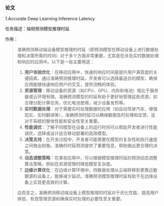 ### 论文

1.Accurate Deep Learning Inference Latency

任务描述：端侧预测模型推理时延

作用：

> 准确预测移动端设备模型推理的时延（即预测模型在移动设备上进行数据处理和决策所需的时间）对于多个方面非常重要，尤其是在涉及实时数据处理和响应的应用中。以下是一些主要用途：
>
> 1. **用户体验优化**：在移动应用中，快速的响应时间是提升用户满意度的关键因素。通过准确预测推理时延，开发者可以选择最适合的模型，确保应用能够快速响应用户的交互，提供流畅的体验。
> 2. **资源管理**：移动设备的资源（如CPU、GPU、内存和电池）相比于服务器或云环境有限。准确预测模型的时延有助于更好地管理这些资源，如合理分配计算任务，优化电池使用，减少设备发热等。
> 3. **实时数据处理**：对于需要实时处理数据的应用（如自动驾驶汽车、增强现实、实时翻译等），准确预测时延可以确保数据及时处理和反馈，这对于系统的整体性能和安全性至关重要。
> 4. **性能调优**：了解不同模型在设备上的运行时间可以帮助开发者进行性能调优，选择或设计适合移动部署的高效模型。
> 5. **决策支持**：在开发过程中，开发者可能需要在模型的复杂性和执行速度之间做出权衡。准确的时延预测提供了重要信息，帮助做出更合理的决策。
> 6. **动态调整策略**：在某些应用中，可以根据模型推理时延的预测动态调整算法策略，例如在资源受限时降低模型复杂度。
> 7. **边缘计算优化**：在边缘计算环境中，将数据处理从云端转移到更靠近数据源的设备上，能够减少延迟。准确预测模型推理时延有助于在边缘设备上实现更高效的计算。
>
> 总而言之，准确预测移动端设备上模型推理的时延对于优化性能、提高用户体验、有效管理资源和确保实时处理的必要性至关重要。